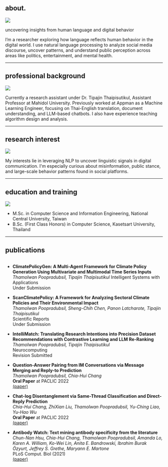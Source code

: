 ## about.

![](about-main.png)

uncovering insights from human language and digital behavior

I’m a researcher exploring how language reflects human behavior in the digital world. I use natural language processing to analyze social media discourse, uncover patterns, and understand public perception across areas like politics, entertainment, and mental health.

---

## professional background

![](about-background.png)

Currently a research assistant under Dr. Tipajin Thaipisutikul, Assistant Professor at Mahidol University. Previously worked at Appman as a Machine Learning Engineer, focusing on Thai-English translation, document understanding, and LLM-based chatbots. I also have experience teaching algorithm design and analysis.

---

## research interest

![](about-interest.png)

My interests lie in leveraging NLP to uncover linguistic signals in digital communication. I'm especially curious about misinformation, public stance, and large-scale behavior patterns found in social platforms.

---

## education and training

![](about-education.png)

-   M.Sc. in Computer Science and Information Engineering, National Central University, Taiwan
-   B.Sc. (First Class Honors) in Computer Science, Kasetsart University, Thailand

---

## publications

![]()

-   **ClimatePolicyGen: A Multi-Agent Framework for Climate Policy Generation Using Multivariate and Multimodal Time Series Inputs**
    _Thamolwan Poopradubsil, Tipajin Thaipisutikul_
    Intelligent Systems with Applications  
    Under Submission

-   **ScanClimatePolicy: A Framework for Analyzing Sectoral Climate Policies and Their Environmental Impact**  
    _Thamolwan Poopradubsil, Sheng-Chih Chen, Panon Latcharote, Tipajin Thaipisutikul_  
    Scientific Reports  
    Under Submission

-   **IntelliMatch: Translating Research Intentions into Precision Dataset Recommendations with Contrastive Learning and LLM Re-Ranking**  
    _Thamolwan Poopradubsil, Tipajin Thaipisutikul_  
    Neurocomputing  
    Revision Submitted

-   **Question-Answer Pairing from IM
    Conversations via Message Merging and Reply-to Prediction**  
    _Thamolwan Poopradubsil, Chia-Hui Chang_  
    **Oral Paper** at PACLIC 2022  
    [(paper)](https://aclanthology.org/2022.paclic-1.2.pdf)

-   **Chat-log Disentanglement via Same-Thread Classification and Direct-Reply Prediction**  
    _Chia-Hui Chang, ZhiXian Liu, Thamolwan Poopradubsil, Yu-Ching Liao, Yu-Hao Wu_  
    **Oral Paper** at PACLIC 2022  
    [(paper)](https://aclanthology.org/2022.paclic-1.11/)

-   **Antibody Watch: Text mining antibody specificity from the literature**  
    _Chun-Nan Hsu, Chia-Hui Chang, Thamolwan Poopradubsil, Amanda Lo, Karen A. William, Ko-Wei Lin, Anita E. Bandrowski, Ibrahim Burak Özyurt, Jeffrey S. Grethe, Maryann E. Martone_  
    PLoS Comput. Biol (2021)  
    [(paper)](https://journals.plos.org/ploscompbiol/article?id=10.1371/journal.pcbi.1008967)
